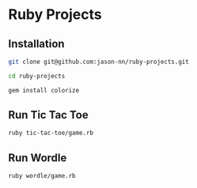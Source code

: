 # Ruby Projects

## Installation

```zsh
git clone git@github.com:jason-nn/ruby-projects.git
```

```zsh
cd ruby-projects
```

```zsh
gem install colorize
```

## Run Tic Tac Toe

```zsh
ruby tic-tac-toe/game.rb
```

## Run Wordle

```zsh
ruby wordle/game.rb
```
